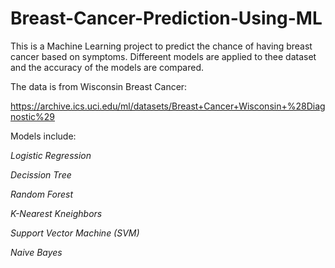 # Breast-Cancer-Prediction-Using-ML

This is a Machine Learning project to predict the chance of having breast cancer based on symptoms. Differeent models are applied to thee dataset and the accuracy of the models are compared.

The data is from Wisconsin Breast Cancer:

https://archive.ics.uci.edu/ml/datasets/Breast+Cancer+Wisconsin+%28Diagnostic%29

Models include:

*Logistic Regression*

*Decission Tree*

*Random Forest*

*K-Nearest Kneighbors*

*Support Vector Machine (SVM)*

*Naive Bayes*
